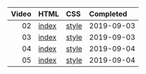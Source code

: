 | Video | HTML                                          | CSS                                               | Completed  |
| ----: | :-------------------------------------------- | :------------------------------------------------ | :--------- |
|    02 | [index](./02%20-%20intro/index.html)          | [style](./02%20-%20intro/style-TODD.css)          | 2019-09-03 |
|    03 | [index](./03%20-%20flex-direction/index.html) | [style](./03%20-%20flex-direction/style-TODD.css) | 2019-09-03 |
|    04 | [index](./04%20-%20flex-direction/index.html) | [style](./03%20-%20flex-direction/style-TODD.css) | 2019-09-04 |
|    05 | [index](./05%20-%20ordering/index.html)       | [style](./05%20-%20ordering/style-TODD.css)       | 2019-09-04 |
